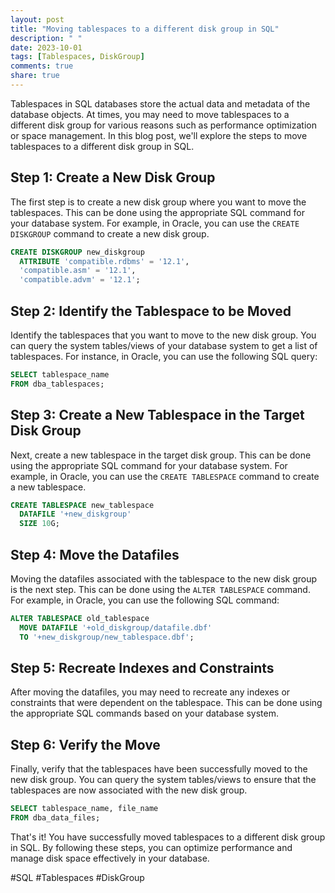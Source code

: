 ```yaml
---
layout: post
title: "Moving tablespaces to a different disk group in SQL"
description: " "
date: 2023-10-01
tags: [Tablespaces, DiskGroup]
comments: true
share: true
---
```


Tablespaces in SQL databases store the actual data and metadata of the database objects. At times, you may need to move tablespaces to a different disk group for various reasons such as performance optimization or space management. In this blog post, we'll explore the steps to move tablespaces to a different disk group in SQL.

## Step 1: Create a New Disk Group

The first step is to create a new disk group where you want to move the tablespaces. This can be done using the appropriate SQL command for your database system. For example, in Oracle, you can use the `CREATE DISKGROUP` command to create a new disk group.

```sql
CREATE DISKGROUP new_diskgroup
  ATTRIBUTE 'compatible.rdbms' = '12.1',
  'compatible.asm' = '12.1',
  'compatible.advm' = '12.1';
```

## Step 2: Identify the Tablespace to be Moved

Identify the tablespaces that you want to move to the new disk group. You can query the system tables/views of your database system to get a list of tablespaces. For instance, in Oracle, you can use the following SQL query:

```sql
SELECT tablespace_name
FROM dba_tablespaces;
```

## Step 3: Create a New Tablespace in the Target Disk Group

Next, create a new tablespace in the target disk group. This can be done using the appropriate SQL command for your database system. For example, in Oracle, you can use the `CREATE TABLESPACE` command to create a new tablespace.

```sql
CREATE TABLESPACE new_tablespace
  DATAFILE '+new_diskgroup'
  SIZE 10G;
```

## Step 4: Move the Datafiles

Moving the datafiles associated with the tablespace to the new disk group is the next step. This can be done using the `ALTER TABLESPACE` command. For example, in Oracle, you can use the following SQL command:

```sql
ALTER TABLESPACE old_tablespace
  MOVE DATAFILE '+old_diskgroup/datafile.dbf'
  TO '+new_diskgroup/new_tablespace.dbf';
```

## Step 5: Recreate Indexes and Constraints

After moving the datafiles, you may need to recreate any indexes or constraints that were dependent on the tablespace. This can be done using the appropriate SQL commands based on your database system.

## Step 6: Verify the Move

Finally, verify that the tablespaces have been successfully moved to the new disk group. You can query the system tables/views to ensure that the tablespaces are now associated with the new disk group.

```sql
SELECT tablespace_name, file_name
FROM dba_data_files;
```

That's it! You have successfully moved tablespaces to a different disk group in SQL. By following these steps, you can optimize performance and manage disk space effectively in your database.

#SQL #Tablespaces #DiskGroup